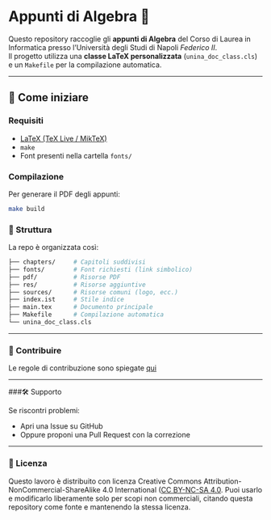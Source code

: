 # Appunti di Algebra 📘

Questo repository raccoglie gli **appunti di Algebra** del Corso di Laurea in Informatica presso l’Università degli Studi di Napoli *Federico II*.  
Il progetto utilizza una **classe LaTeX personalizzata** (`unina_doc_class.cls`) e un `Makefile` per la compilazione automatica.

---

## 🚀 Come iniziare

### Requisiti
- [LaTeX (TeX Live / MikTeX)](https://www.latex-project.org/get/)
- `make`
- Font presenti nella cartella `fonts/`

### Compilazione
Per generare il PDF degli appunti:
```bash
make build
```

### 📂 Struttura

La repo è organizzata così:
```bash
├── chapters/     # Capitoli suddivisi
├── fonts/        # Font richiesti (link simbolico)
├── pdf/          # Risorse PDF
├── res/          # Risorse aggiuntive
├── sources/      # Risorse comuni (logo, ecc.)
├── index.ist     # Stile indice
├── main.tex      # Documento principale
├── Makefile      # Compilazione automatica
└── unina_doc_class.cls
```
___
### 🤝 Contribuire

Le regole di contribuzione sono spiegate [qui](./CONTRIBUTING.md)
___
###🛠 Supporto

Se riscontri problemi:

* Apri una Issue su GitHub
* Oppure proponi una Pull Request con la correzione
___
### 📄 Licenza
Questo lavoro è distribuito con licenza Creative Commons Attribution-NonCommercial-ShareAlike 4.0 International ([CC BY-NC-SA 4.0](./LICENSE).
Puoi usarlo e modificarlo liberamente solo per scopi non commerciali, citando questa repository come fonte e mantenendo la stessa licenza.
